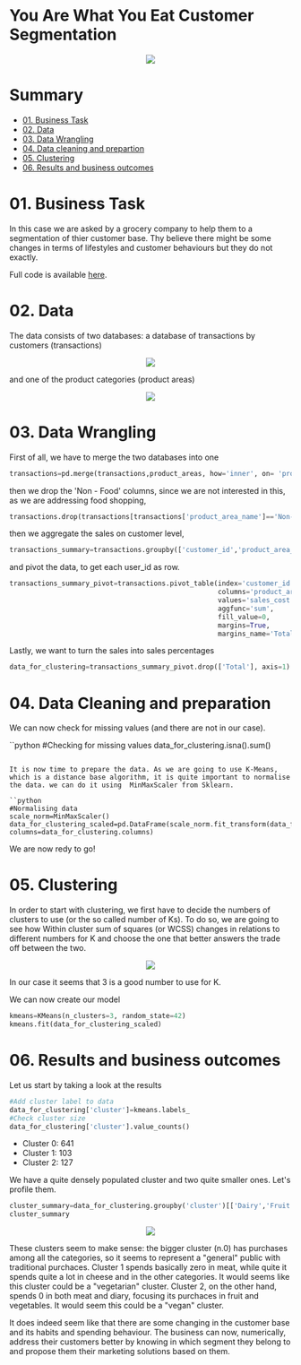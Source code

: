 # You Are What You Eat Customer Segmentation

<p align="center">
  <img src="https://user-images.githubusercontent.com/69009356/194903847-4da4fda7-eb60-4a51-9f94-24373324eb03.png"
 />
</p>

# Summary
- [01. Business Task](https://github.com/Eudossodicnido/-You-Are-What-You-Eat-Customer-Segmentation/blob/main/README.md#01-business-task)
- [02. Data](https://github.com/Eudossodicnido/-You-Are-What-You-Eat-Customer-Segmentation/blob/main/README.md#02-data)
- [03. Data Wrangling](https://github.com/Eudossodicnido/-You-Are-What-You-Eat-Customer-Segmentation/blob/main/README.md#03-data-wrangling)
- [04. Data cleaning and prepartion](https://github.com/Eudossodicnido/-You-Are-What-You-Eat-Customer-Segmentation/blob/main/README.md#04-data-cleaning-and-preparation)
- [05. Clustering](https://github.com/Eudossodicnido/-You-Are-What-You-Eat-Customer-Segmentation/blob/main/README.md#05-clustering)
- [06. Results and business outcomes](https://github.com/Eudossodicnido/-You-Are-What-You-Eat-Customer-Segmentation/blob/main/README.md#06-results-and-business-outcomes)


# 01. Business Task
In this case we are asked by a grocery company to help them to a segmentation of thier customer base. Thy believe there might be some changes in terms of lifestyles and customer behaviours but they do not exactly.

Full code is available [here](https://github.com/Eudossodicnido/-You-Are-What-You-Eat-Customer-Segmentation/blob/main/'You%20Are%20What%20You%20Eat'%20Customer%20Segmentation.ipynb).

# 02. Data
The data consists of two databases: a database of transactions by customers (transactions)

<p align="center">
  <img src="https://user-images.githubusercontent.com/69009356/194894351-de12f2bf-7533-4df3-87ea-d98514c135e9.png"
 />
</p>

and one of the product categories (product areas) 

<p align="center">
  <img src="https://user-images.githubusercontent.com/69009356/194894515-c2048cdb-8cdc-4cea-9f5f-e9241b058f97.png"
 />
</p>

# 03. Data Wrangling
First of all, we have to merge the two databases into one

```python
transactions=pd.merge(transactions,product_areas, how='inner', on= 'product_area_id')
```
then  we drop the 'Non - Food' columns, since we are not interested in this, as we are addressing food shopping,

```python
transactions.drop(transactions[transactions['product_area_name']=='Non-Food'].index, inplace=True)
```
then we aggregate the sales on customer level,

```python
transactions_summary=transactions.groupby(['customer_id','product_area_name' ])['sales_cost'].sum().reset_index()
```
and pivot the data, to get each user_id as row.

```python
transactions_summary_pivot=transactions.pivot_table(index='customer_id',
                                                    columns='product_area_name',
                                                    values='sales_cost',
                                                    aggfunc='sum',
                                                    fill_value=0,
                                                    margins=True,
                                                    margins_name='Total').rename_axis(None, axis=1)
 ```
 Lastly, we want to turn the sales into sales percentages
 
 ```python
 data_for_clustering=transactions_summary_pivot.drop(['Total'], axis=1)
 ```
 # 04. Data Cleaning and preparation
 We can now check for missing values (and there are not in our case).

 ``python
  #Checking for missing values
 data_for_clustering.isna().sum()
 ```
 
 It is now time to prepare the data. As we are going to use K-Means, which is a distance base algorithm, it is quite important to normalise the data. we can do it using  MinMaxScaler from Sklearn.
 
``python
#Normalising data
scale_norm=MinMaxScaler()
data_for_clustering_scaled=pd.DataFrame(scale_norm.fit_transform(data_for_clustering), columns=data_for_clustering.columns)
 ```
 
 We are now redy to go!
 
 # 05. Clustering
 In order to start with clustering, we first have to decide the numbers of clusters to use (or the so called number of Ks).
 To do so, we are going to see how Within cluster sum of squares (or WCSS) changes in relations to different numbers for K and choose the one that better answers the trade off between the two.
 
 
<p align="center">
  <img src="https://user-images.githubusercontent.com/69009356/194899360-e908b1fe-2f7c-4670-adaa-b9fe26c9e1b1.png"
 />
</p>

In our case it seems that 3 is a good number to use for K.

We can now create our model 

```python
kmeans=KMeans(n_clusters=3, random_state=42)
kmeans.fit(data_for_clustering_scaled)
 ```
 
 # 06. Results and business outcomes

 Let us start by taking a look at the results
 
```python
#Add cluster label to data
data_for_clustering['cluster']=kmeans.labels_
#Check cluster size
data_for_clustering['cluster'].value_counts()
 ```

- Cluster 0: 641
- Cluster 1: 103
- Cluster 2: 127

We have a quite densely populated cluster and two quite smaller ones. Let's profile them.  

```python
cluster_summary=data_for_clustering.groupby('cluster')[['Dairy','Fruit','Meat','Vegetables']].mean().reset_index()
cluster_summary
 ```
 <p align="center">
  <img src="https://user-images.githubusercontent.com/69009356/194900471-ab21949b-0e11-466e-9c8f-696067f8c233.png"
 />
</p>
 
These clusters seem to make sense: the bigger cluster (n.0) has purchases among all the categories, so it seems to represent a "general" public with traditional purchaces.
Cluster 1 spends basically zero in meat, while quite it spends quite a lot in cheese and in the other categories. It would seems like this cluster could be a "vegetarian" cluster.
Cluster 2, on the other hand, spends 0 in both meat and diary, focusing its purchaces in fruit and vegetables. It would seem this could be a "vegan" cluster.

It does indeed seem like that there are some changing in the customer base and its habits and spending behaviour.
The business can now, numerically, address their customers better by knowing in which segment they belong to and propose them their marketing solutions based on them.


